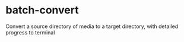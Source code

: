 # batch-convert
Convert a source directory of media to a target directory, with detailed progress to terminal

